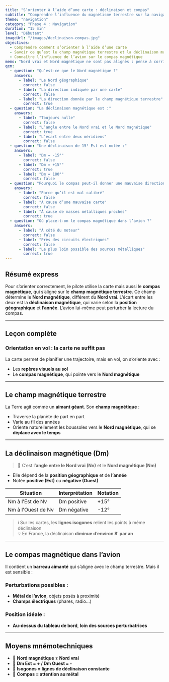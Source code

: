 ```yaml
---
title: "S’orienter à l’aide d’une carte : déclinaison et compas"
subtitle: "Comprendre l’influence du magnétisme terrestre sur la navigation"
theme: "navigation"
category: "Phase 4 : Navigation"
duration: "15 min"
level: "Débutant"
imageUrl: "/images/declinaison-compas.jpg"
objectives:
  - Comprendre comment s’orienter à l’aide d’une carte
  - Savoir ce qu’est le champ magnétique terrestre et la déclinaison magnétique
  - Connaître l’influence de l’avion sur le compas magnétique
memo: "Nord vrai et Nord magnétique ne sont pas alignés : pense à corriger avec la déclinaison !"
qcm:
  - question: "Qu’est-ce que le Nord magnétique ?"
    answers:
      - label: "Le Nord géographique"
        correct: false
      - label: "La direction indiquée par une carte"
        correct: false
      - label: "La direction donnée par le champ magnétique terrestre"
        correct: true
  - question: "La déclinaison magnétique est :"
    answers:
      - label: "Toujours nulle"
        correct: false
      - label: "L’angle entre le Nord vrai et le Nord magnétique"
        correct: true
      - label: "L’écart entre deux méridiens"
        correct: false
  - question: "Une déclinaison de 15° Est est notée :"
    answers:
      - label: "Dm = -15°"
        correct: false
      - label: "Dm = +15°"
        correct: true
      - label: "Dm = 180°"
        correct: false
  - question: "Pourquoi le compas peut-il donner une mauvaise direction ?"
    answers:
      - label: "Parce qu’il est mal calibré"
        correct: false
      - label: "À cause d’une mauvaise carte"
        correct: false
      - label: "À cause de masses métalliques proches"
        correct: true
  - question: "Où place-t-on le compas magnétique dans l’avion ?"
    answers:
      - label: "À côté du moteur"
        correct: false
      - label: "Près des circuits électriques"
        correct: false
      - label: "Le plus loin possible des sources métalliques"
        correct: true
---
```


## Résumé express

Pour s’orienter correctement, le pilote utilise la carte mais aussi le **compas magnétique**, qui s’aligne sur le **champ magnétique terrestre**. Ce champ détermine le **Nord magnétique**, différent du **Nord vrai**. L’écart entre les deux est la **déclinaison magnétique**, qui varie selon la **position géographique** et **l’année**. L’avion lui-même peut perturber la lecture du compas.

---

## Leçon complète

### Orientation en vol : la carte ne suffit pas

La carte permet de planifier une trajectoire, mais en vol, on s’oriente avec :

- Les **repères visuels au sol**
- Le **compas magnétique**, qui pointe vers le **Nord magnétique**

---

## Le champ magnétique terrestre

La Terre agit comme un **aimant géant**. Son **champ magnétique** :

- Traverse la planète de part en part
- Varie au fil des années
- Oriente naturellement les boussoles vers le **Nord magnétique**, qui se **déplace avec le temps**

---

## La déclinaison magnétique (Dm)

> 🎯 C’est l’**angle entre le Nord vrai (Nv)** et le **Nord magnétique (Nm)**

- Elle dépend de la **position géographique** et de **l’année**
- Notée **positive (Est)** ou **négative (Ouest)**

| Situation              | Interprétation         | Notation     |
|------------------------|------------------------|--------------|
| Nm à l'Est de Nv       | Dm positive            | +15°         |
| Nm à l'Ouest de Nv     | Dm négative            | -12°         |

> ℹ️ Sur les cartes, les **lignes isogones** relient les points à même déclinaison  
> 💡 En France, la déclinaison **diminue d’environ 8′ par an**

---

## Le compas magnétique dans l’avion

Il contient un **barreau aimanté** qui s’aligne avec le champ terrestre. Mais il est sensible :

### Perturbations possibles :

- **Métal de l’avion**, objets posés à proximité
- **Champs électriques** (phares, radio…)

### Position idéale :

- **Au-dessus du tableau de bord**, **loin des sources perturbatrices**

---

## Moyens mnémotechniques

- 🧠 **Nord magnétique ≠ Nord vrai**
- 🧠 **Dm Est = + / Dm Ouest = -**
- 🧠 **Isogones = lignes de déclinaison constante**
- 🧠 **Compas = attention au métal**